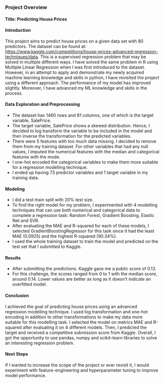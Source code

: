 ### Project Overview
#### Title: Predicting House Prices

#### Introduction
This project aims to predict house prices on a given data set with 80 predictors. The dataset can be found at: https://www.kaggle.com/competitions/house-prices-advanced-regression-techniques/data. This is a supervised regression problem that may be solved in multiple different ways. I have solved the same problem in R using Multiple Linear Regression when I was first introduced to the dataset. However, in an attempt to apply and demonstrate my newly acquired machine learning knowledge and skills in python, I have revisited the project using a different approach. The performance of my model has improved slightly. Moreover, I have advanced my ML knowledge and skills in the process. 

#### Data Exploration and Preprocessing
- The dataset has 1460 rows and 81 columns, one of which is the target variable, SalePrice.
- The target variable, SalePrice shows a skewed distribution. Hence, I decided to log transform the variable to be included in the model and then inverse the transformation for the predicted variables.
- There were 5 features with too much data missing. I decided to remove them from my training dataset. For other variables that had any null values, I imputed the numerical features with the median and categorical features with the mode.
- I one-hot encoded the categorical variables to make them more suitable for a regression modelling technique.
- I ended up having 73 predictor variables and 1 target variable in my training data. 

#### Modeling
- I did a test-train split with 20% test size.
- To find the right model for my problem, I experimented with 4 modelling techniques that can use both numerical and categorical data to complete a regression task: Random Forest, Gradient Boosting, Elastic Net and SVR.
- After evaluating the MAE and R-squared for each of these models, I selected GradientBoostingRegressor for this task since it had the least MAE (0.0925) and the highest R-squared (90.34%).
- I used the whole training dataset to train the model and predicted on the test set that I submitted to Kaggle.

#### Results
-  After submitting the predictions. Kaggle gave me a public score of 0.13.
-  For this challenge, the scores ranged from 0 to 1 with the median score, around 0.14. Lower values are better as long as it doesn't indicate an overfitted model. 

#### Conclusion
I achieved the goal of predicting house prices using an advanced regression modelling technique. I used log transformation and one-hot encoding in addition to other transformations to make my data more suitable for this modelling task. I selected the model on metrics MAE and R-squared after evaluating it on 4 different models. Then, I predicted the target and received a competitive submission score from Kaggle. Overall, I got the opportunity to use pandas, numpy and scikit-learn libraries to solve an interesting regression problem. 

#### Next Steps
If I wanted to increase the scope of the project or ever revisit it, I would experiment with feature-engineering and hyperparameter tuning to improve model performance. 

